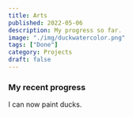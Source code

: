 ```yaml
---
title: Arts
published: 2022-05-06
description: My progress so far.
image: "./img/duckwatercolor.png"
tags: ["Done"]
category: Projects
draft: false
---
```


### My recent progress
I can now paint ducks.
